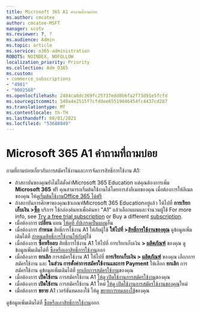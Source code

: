 ```yaml
---
title: Microsoft 365 A1 คำถามที่ถามบ่อย
ms.author: cmcatee
author: cmcatee-MSFT
manager: scotv
ms.reviewer: ?, ?
ms.audience: Admin
ms.topic: article
ms.service: o365-administration
ROBOTS: NOINDEX, NOFOLLOW
localization_priority: Priority
ms.collection: Adm_O365
ms.custom:
- commerce_subscriptions
- "4981"
- "9002568"
ms.openlocfilehash: 2404ca8dc369fc25737edd8b6fa2f73d91e5fcfd
ms.sourcegitcommit: 540a4e2515f7cfddee65519046454fc4437cd287
ms.translationtype: MT
ms.contentlocale: th-TH
ms.lasthandoff: 08/01/2021
ms.locfileid: "53688849"
---
```

# <a name="microsoft-365-a1-faq"></a>Microsoft 365 A1 คำถามที่ถามบ่อย

ถามที่ถามบ่อยเกี่ยวกับการสมัครใช้งานและการจัดการสิทธิ์การใช้งาน A1:

- ถ้าสถาบันของคุณยังไม่ได้ตั้งค่าMicrosoft 365 Education แต่คุณต้องการเพิ่ม **Microsoft 365** ฟรี คุณสามารถเริ่มต้นใช้งานได้โดยการส่งอีเมลของคุณ เมื่อต้องการให้อีเมลของคุณ ให้ดู[เริ่มต้นใช้งานOffice 365 ได้ฟรี](https://www.microsoft.com/education/products/office)  
- ถ้าสถาบันการศึกษาของคุณเข้าเกณฑ์Microsoft 365 Educationอยู่แล้ว ให้ไปที่ **การเรียกเก็บเงิน >[ซื้อ](https://go.microsoft.com/fwlink/p/?linkid=868433)** บริการ ใช้กล่องค้นหาเพื่อค้นหา "A1" แล้วเลือกแผนและจํานวนผู้ใช้ For more info, see [Try a free trial subscription](https://docs.microsoft.com/microsoft-365/commerce/try-or-buy-microsoft-365#try-a-free-trial-subscription) or Buy a different [subscription](https://docs.microsoft.com/microsoft-365/commerce/try-or-buy-microsoft-365#buy-a-different-subscription).
- เมื่อต้องการ **เปลี่ยน** แผน [ให้ดูที่ อัปเกรดเป็นแผน](https://docs.microsoft.com/microsoft-365/commerce/subscriptions/upgrade-to-different-plan)อื่น
- เมื่อต้องการ **กําหนด** สิทธิ์การใช้งาน A1 ให้กับผู้ใช้ **ให้ไปที่ >[สิทธิ์การใช้งานของคุณ](https://go.microsoft.com/fwlink/p/?linkid=842264)** ดูข้อมูลเพิ่มเติมได้ที่ [กําหนดสิทธิ์การใช้งานให้กับ](https://docs.microsoft.com/microsoft-365/admin/manage/assign-licenses-to-users)ผู้ใช้
- เมื่อต้องการ **ซื้อหรือลบ** สิทธิ์การใช้งาน A1 ให้ไปที่ การเรียกเก็บเงิน **> [ผลิตภัณฑ์](https://go.microsoft.com/fwlink/p/?linkid=842054)** ของคุณ ดูข้อมูลเพิ่มเติมได้ที่ [ซื้อหรือเอาสิทธิ์การใช้งาน](https://docs.microsoft.com/microsoft-365/commerce/licenses/buy-licenses#buy-or-remove-licenses-for-your-business-subscription)ออก
- เมื่อต้องการ **ยกเลิก** การสมัครใช้งาน A1 ให้ไปที่  **การเรียกเก็บเงิน > [ผลิตภัณฑ์](https://go.microsoft.com/fwlink/p/?linkid=842054)** ของคุณ เลือกการสมัครใช้งาน และ **ในส่วน การตั้งค่าการสมัครใช้งานและการ Payment** ให้เลือก **ยกเลิก** การสมัครใช้งาน ดูข้อมูลเพิ่มเติมได้ที่ [ยกเลิกการสมัครใช้งาน](https://docs.microsoft.com/microsoft-365/commerce/subscriptions/cancel-your-subscription)ของคุณ
- เมื่อต้องการ **เปิดใช้งาน** การสมัครใช้งาน A1 [ให้ดู เปิดใช้งานการสมัครใช้งาน](https://docs.microsoft.com/alchemyinsights/activate-your-office-365-subscription)ของคุณ
- เมื่อต้องการ **เปิดใช้งาน** การสมัครใช้งาน A1 ใหม่ [ให้ดู เปิดใช้งานการสมัครใช้งานของคุณ](https://docs.microsoft.com/alchemyinsights/reactivate-your-subscription)ใหม่
- เมื่อต้องการ **ขยาย** A1 เวอร์ชันทดลองใช้ ให้ดู [ขยายการทดลองใช้](https://docs.microsoft.com/microsoft-365/commerce/extend-your-trial)ของคุณ

ดูข้อมูลเพิ่มเติมได้ที่ [ซื้อหรือเอาสิทธิ์การใช้งาน](https://docs.microsoft.com/microsoft-365/commerce/licenses/buy-licenses)ออก